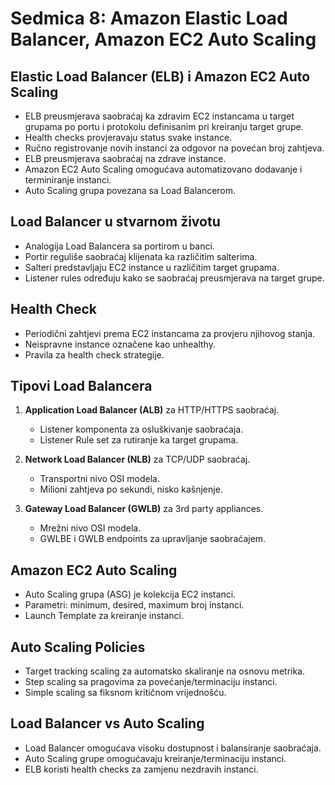 # Sedmica 8: Amazon Elastic Load Balancer, Amazon EC2 Auto Scaling

## Elastic Load Balancer (ELB) i Amazon EC2 Auto Scaling

- ELB preusmjerava saobraćaj ka zdravim EC2 instancama u target grupama po portu i protokolu definisanim pri kreiranju target grupe.
- Health checks provjeravaju status svake instance.
- Ručno registrovanje novih instanci za odgovor na povećan broj zahtjeva.
- ELB preusmjerava saobraćaj na zdrave instance.
- Amazon EC2 Auto Scaling omogućava automatizovano dodavanje i terminiranje instanci.
- Auto Scaling grupa povezana sa Load Balancerom.

## Load Balancer u stvarnom životu

- Analogija Load Balancera sa portirom u banci.
- Portir reguliše saobraćaj klijenata ka različitim salterima.
- Salteri predstavljaju EC2 instance u različitim target grupama.
- Listener rules određuju kako se saobraćaj preusmjerava na target grupe.

## Health Check

- Periodični zahtjevi prema EC2 instancama za provjeru njihovog stanja.
- Neispravne instance označene kao unhealthy.
- Pravila za health check strategije.

## Tipovi Load Balancera

1. **Application Load Balancer (ALB)** za HTTP/HTTPS saobraćaj.
   - Listener komponenta za osluškivanje saobraćaja.
   - Listener Rule set za rutiranje ka target grupama.

2. **Network Load Balancer (NLB)** za TCP/UDP saobraćaj.
   - Transportni nivo OSI modela.
   - Milioni zahtjeva po sekundi, nisko kašnjenje.

3. **Gateway Load Balancer (GWLB)** za 3rd party appliances.
   - Mrežni nivo OSI modela.
   - GWLBE i GWLB endpoints za upravljanje saobraćajem.

## Amazon EC2 Auto Scaling

- Auto Scaling grupa (ASG) je kolekcija EC2 instanci.
- Parametri: minimum, desired, maximum broj instanci.
- Launch Template za kreiranje instanci.

## Auto Scaling Policies

- Target tracking scaling za automatsko skaliranje na osnovu metrika.
- Step scaling sa pragovima za povećanje/terminaciju instanci.
- Simple scaling sa fiksnom kritičnom vrijednošću.

## Load Balancer vs Auto Scaling

- Load Balancer omogućava visoku dostupnost i balansiranje saobraćaja.
- Auto Scaling grupe omogućavaju kreiranje/terminaciju instanci.
- ELB koristi health checks za zamjenu nezdravih instanci.
